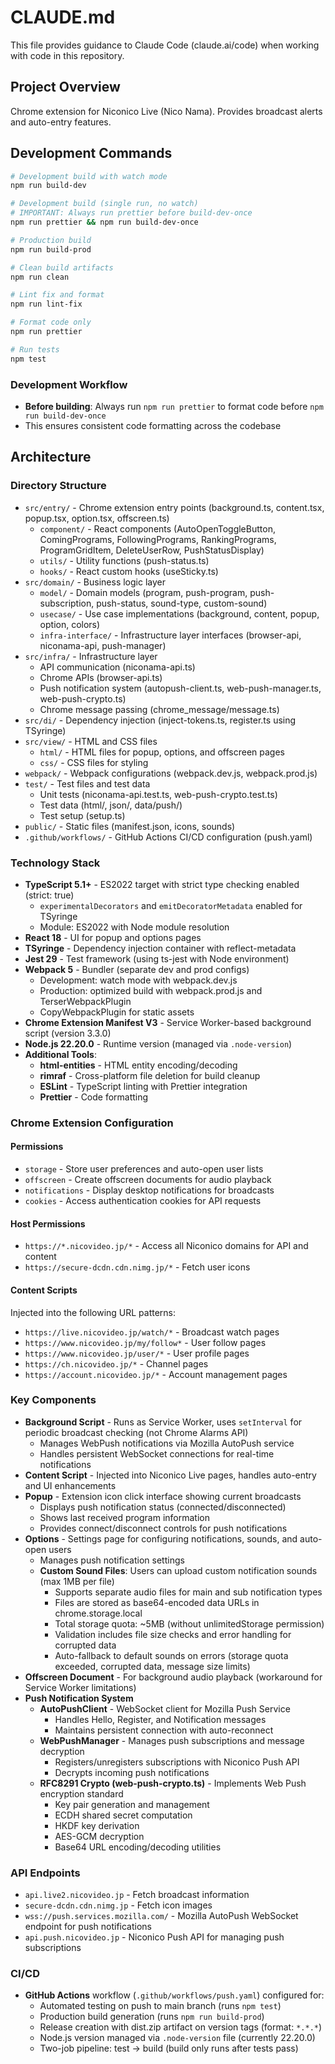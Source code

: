 # CLAUDE.md

This file provides guidance to Claude Code (claude.ai/code) when working with code in this repository.

## Project Overview

Chrome extension for Niconico Live (Nico Nama). Provides broadcast alerts and auto-entry features.

## Development Commands

```bash
# Development build with watch mode
npm run build-dev

# Development build (single run, no watch)
# IMPORTANT: Always run prettier before build-dev-once
npm run prettier && npm run build-dev-once

# Production build
npm run build-prod

# Clean build artifacts
npm run clean

# Lint fix and format
npm run lint-fix

# Format code only
npm run prettier

# Run tests
npm test
```

### Development Workflow
- **Before building**: Always run `npm run prettier` to format code before `npm run build-dev-once`
- This ensures consistent code formatting across the codebase

## Architecture

### Directory Structure
- `src/entry/` - Chrome extension entry points (background.ts, content.tsx, popup.tsx, option.tsx, offscreen.ts)
  - `component/` - React components (AutoOpenToggleButton, ComingPrograms, FollowingPrograms, RankingPrograms, ProgramGridItem, DeleteUserRow, PushStatusDisplay)
  - `utils/` - Utility functions (push-status.ts)
  - `hooks/` - React custom hooks (useSticky.ts)
- `src/domain/` - Business logic layer
  - `model/` - Domain models (program, push-program, push-subscription, push-status, sound-type, custom-sound)
  - `usecase/` - Use case implementations (background, content, popup, option, colors)
  - `infra-interface/` - Infrastructure layer interfaces (browser-api, niconama-api, push-manager)
- `src/infra/` - Infrastructure layer
  - API communication (niconama-api.ts)
  - Chrome APIs (browser-api.ts)
  - Push notification system (autopush-client.ts, web-push-manager.ts, web-push-crypto.ts)
  - Chrome message passing (chrome_message/message.ts)
- `src/di/` - Dependency injection (inject-tokens.ts, register.ts using TSyringe)
- `src/view/` - HTML and CSS files
  - `html/` - HTML files for popup, options, and offscreen pages
  - `css/` - CSS files for styling
- `webpack/` - Webpack configurations (webpack.dev.js, webpack.prod.js)
- `test/` - Test files and test data
  - Unit tests (niconama-api.test.ts, web-push-crypto.test.ts)
  - Test data (html/, json/, data/push/)
  - Test setup (setup.ts)
- `public/` - Static files (manifest.json, icons, sounds)
- `.github/workflows/` - GitHub Actions CI/CD configuration (push.yaml)

### Technology Stack
- **TypeScript 5.1+** - ES2022 target with strict type checking enabled (strict: true)
  - `experimentalDecorators` and `emitDecoratorMetadata` enabled for TSyringe
  - Module: ES2022 with Node module resolution
- **React 18** - UI for popup and options pages
- **TSyringe** - Dependency injection container with reflect-metadata
- **Jest 29** - Test framework (using ts-jest with Node environment)
- **Webpack 5** - Bundler (separate dev and prod configs)
  - Development: watch mode with webpack.dev.js
  - Production: optimized build with webpack.prod.js and TerserWebpackPlugin
  - CopyWebpackPlugin for static assets
- **Chrome Extension Manifest V3** - Service Worker-based background script (version 3.3.0)
- **Node.js 22.20.0** - Runtime version (managed via `.node-version`)
- **Additional Tools**:
  - **html-entities** - HTML entity encoding/decoding
  - **rimraf** - Cross-platform file deletion for build cleanup
  - **ESLint** - TypeScript linting with Prettier integration
  - **Prettier** - Code formatting

### Chrome Extension Configuration

#### Permissions
- `storage` - Store user preferences and auto-open user lists
- `offscreen` - Create offscreen documents for audio playback
- `notifications` - Display desktop notifications for broadcasts
- `cookies` - Access authentication cookies for API requests

#### Host Permissions
- `https://*.nicovideo.jp/*` - Access all Niconico domains for API and content
- `https://secure-dcdn.cdn.nimg.jp/*` - Fetch user icons

#### Content Scripts
Injected into the following URL patterns:
- `https://live.nicovideo.jp/watch/*` - Broadcast watch pages
- `https://www.nicovideo.jp/my/follow*` - User follow pages
- `https://www.nicovideo.jp/user/*` - User profile pages
- `https://ch.nicovideo.jp/*` - Channel pages
- `https://account.nicovideo.jp/*` - Account management pages

### Key Components
- **Background Script** - Runs as Service Worker, uses `setInterval` for periodic broadcast checking (not Chrome Alarms API)
  - Manages WebPush notifications via Mozilla AutoPush service
  - Handles persistent WebSocket connections for real-time notifications
- **Content Script** - Injected into Niconico Live pages, handles auto-entry and UI enhancements
- **Popup** - Extension icon click interface showing current broadcasts
  - Displays push notification status (connected/disconnected)
  - Shows last received program information
  - Provides connect/disconnect controls for push notifications
- **Options** - Settings page for configuring notifications, sounds, and auto-open users
  - Manages push notification settings
  - **Custom Sound Files**: Users can upload custom notification sounds (max 1MB per file)
    - Supports separate audio files for main and sub notification types
    - Files are stored as base64-encoded data URLs in chrome.storage.local
    - Total storage quota: ~5MB (without unlimitedStorage permission)
    - Validation includes file size checks and error handling for corrupted data
    - Auto-fallback to default sounds on errors (storage quota exceeded, corrupted data, message size limits)
- **Offscreen Document** - For background audio playback (workaround for Service Worker limitations)
- **Push Notification System**
  - **AutoPushClient** - WebSocket client for Mozilla Push Service
    - Handles Hello, Register, and Notification messages
    - Maintains persistent connection with auto-reconnect
  - **WebPushManager** - Manages push subscriptions and message decryption
    - Registers/unregisters subscriptions with Niconico Push API
    - Decrypts incoming push notifications
  - **RFC8291 Crypto (web-push-crypto.ts)** - Implements Web Push encryption standard
    - Key pair generation and management
    - ECDH shared secret computation
    - HKDF key derivation
    - AES-GCM decryption
    - Base64 URL encoding/decoding utilities

### API Endpoints
- `api.live2.nicovideo.jp` - Fetch broadcast information
- `secure-dcdn.cdn.nimg.jp` - Fetch icon images
- `wss://push.services.mozilla.com/` - Mozilla AutoPush WebSocket endpoint for push notifications
- `api.push.nicovideo.jp` - Niconico Push API for managing push subscriptions

### CI/CD
- **GitHub Actions** workflow (`.github/workflows/push.yaml`) configured for:
  - Automated testing on push to main branch (runs `npm test`)
  - Production build generation (runs `npm run build-prod`)
  - Release creation with dist.zip artifact on version tags (format: `*.*.*`)
  - Node.js version managed via `.node-version` file (currently 22.20.0)
  - Two-job pipeline: test → build (build only runs after tests pass)